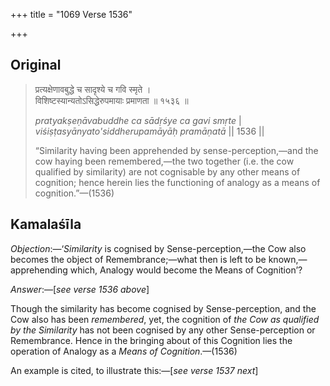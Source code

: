 +++
title = "1069 Verse 1536"

+++
## Original 
>
> प्रत्यक्षेणावबुद्धे च सादृश्ये च गवि स्मृते ।  
> विशिष्टस्यान्यतोऽसिद्धेरुपमायाः प्रमाणता ॥ १५३६ ॥ 
>
> *pratyakṣeṇāvabuddhe ca sādṛśye ca gavi smṛte* \|  
> *viśiṣṭasyānyato'siddherupamāyāḥ pramāṇatā* \|\| 1536 \|\| 
>
> “Similarity having been apprehended by sense-perception,—and the cow haying been remembered,—the two together (i.e. the cow qualified by similarity) are not cognisable by any other means of cognition; hence herein lies the functioning of analogy as a means of cognition.”—(1536)



## Kamalaśīla

*Objection*:—‘*Similarity* is cognised by Sense-perception,—the Cow also becomes the object of Remembrance;—what then is left to be known,—apprehending which, Analogy would become the Means of Cognition’?

*Answer*:—[*see verse 1536 above*]

Though the similarity has become cognised by Sense-perception, and the Cow also has been *remembered*, yet, the cognition of *the Cow as qualified by the Similarity* has not been cognised by any other Sense-perception or Remembrance. Hence in the bringing about of this Cognition lies the operation of Analogy as a *Means of Cognition*.—(1536)

An example is cited, to illustrate this:—[*see verse 1537 next*]



